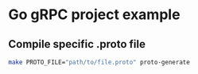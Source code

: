 # Go gRPC project example

## Compile specific .proto file

```bash
make PROTO_FILE="path/to/file.proto" proto-generate
```
